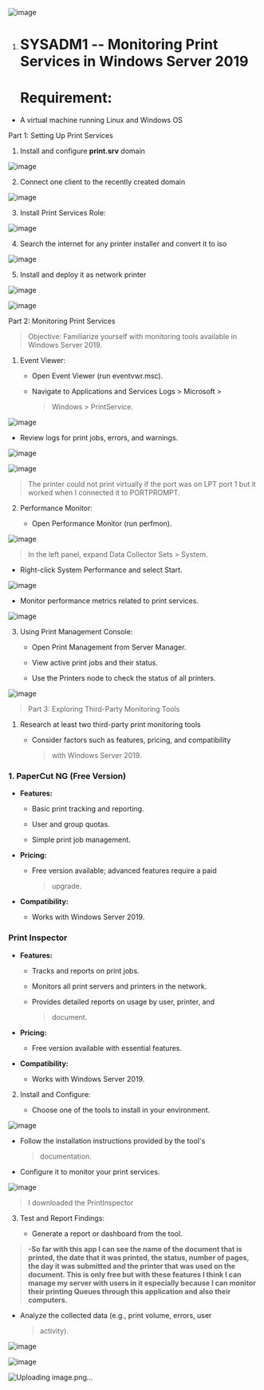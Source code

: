 ![image](https://github.com/user-attachments/assets/6c096b31-489d-4265-b021-9bbe5ed8491e)


1.  # SYSADM1 -- Monitoring Print Services in Windows Server 2019

    # Requirement: 

-   A virtual machine running Linux and Windows OS

Part 1: Setting Up Print Services

1.  Install and configure **print.srv** domain

![image](https://github.com/user-attachments/assets/02a81ff6-2442-4505-bee5-5df63a1354aa)



2.  Connect one client to the recently created domain

![image](https://github.com/user-attachments/assets/65a0a389-486d-4889-867a-63ed3da99a28)


3.  Install Print Services Role:

![image](https://github.com/user-attachments/assets/bc7a1502-a13c-4347-a0ac-41b97e65eebb)

4.  Search the internet for any printer installer and convert it to iso

![image](https://github.com/user-attachments/assets/3f6779ba-3f69-4ec7-bc90-f2e385f9e529)


5.  Install and deploy it as network printer

![image](https://github.com/user-attachments/assets/6d5865bf-b7c7-47b2-8bef-b21b2f333e51)

![image](https://github.com/user-attachments/assets/04cf813a-5d5d-440f-af57-3f99341a62e5)


Part 2: Monitoring Print Services

> Objective: Familiarize yourself with monitoring tools available in
> Windows Server 2019.

1.  Event Viewer:

    -   Open Event Viewer (run eventvwr.msc).

    -   Navigate to Applications and Services Logs \> Microsoft \>
        > Windows \> PrintService.

![image](https://github.com/user-attachments/assets/918f0762-1d84-4465-b711-b0e79742560a)

-   Review logs for print jobs, errors, and warnings.

![image](https://github.com/user-attachments/assets/c61b6210-0364-420b-8ff9-6432638e334b)

![image](https://github.com/user-attachments/assets/fa575d67-7e76-4ccf-8ac9-b76835df379f)

> The printer could not print virtually if the port was on LPT port 1
> but it worked when I connected it to PORTPROMPT.

2.  Performance Monitor:

    -   Open Performance Monitor (run perfmon).

![image](https://github.com/user-attachments/assets/f0f82a9d-3f12-4102-850b-f5aed8363a17)

> In the left panel, expand Data Collector Sets \> System.

-   Right-click System Performance and select Start.

![image](https://github.com/user-attachments/assets/d82114a9-3879-4297-831e-3c621cf11361)

-   Monitor performance metrics related to print services.

![image](https://github.com/user-attachments/assets/a06eb25c-d60d-4b55-a8f3-7b0710c5bc13)

3.  Using Print Management Console:

    -   Open Print Management from Server Manager.

    -   View active print jobs and their status.

    -   Use the Printers node to check the status of all printers.

![image](https://github.com/user-attachments/assets/075134cc-6b13-4dda-ac28-9c087b151fea)

> Part 3: Exploring Third-Party Monitoring Tools

1.  Research at least two third-party print monitoring tools

    -   Consider factors such as features, pricing, and compatibility
        > with Windows Server 2019.

### 1. PaperCut NG (Free Version)

-   **Features:**

    -   Basic print tracking and reporting.

    -   User and group quotas.

    -   Simple print job management.

-   **Pricing:**

    -   Free version available; advanced features require a paid
        > upgrade.

-   **Compatibility:**

    -   Works with Windows Server 2019.

### Print Inspector

-   **Features:**

    -   Tracks and reports on print jobs.

    -   Monitors all print servers and printers in the network.

    -   Provides detailed reports on usage by user, printer, and
        > document.

-   **Pricing:**

    -   Free version available with essential features.

-   **Compatibility:**

    -   Works with Windows Server 2019.

2.  Install and Configure:

    -   Choose one of the tools to install in your environment.

![image](https://github.com/user-attachments/assets/1cccf642-4400-46c4-9503-db496a4bb79e)

-   Follow the installation instructions provided by the tool\'s
    > documentation.

-   Configure it to monitor your print services.

![image](https://github.com/user-attachments/assets/dc1dbea7-ba4f-4155-aa65-748319a1d676)

> I downloaded the PrintInspector

3.  Test and Report Findings:

    -   Generate a report or dashboard from the tool.

> **-So far with this app I can see the name of the document that is
> printed, the date that it was printed, the status, number of pages,
> the day it was submitted and the printer that was used on the
> document. This is only free but with these features I think I can
> manage my server with users in it especially because I can monitor
> their printing Queues through this application and also their
> computers.**

-   Analyze the collected data (e.g., print volume, errors, user
    > activity).

![image](https://github.com/user-attachments/assets/3dd7bde0-1b0e-4092-8550-a2148aa9100f)

![image](https://github.com/user-attachments/assets/40b6eab8-33a9-4dcd-90e1-a9deb785e2ee)

![Uploading image.png…]()
